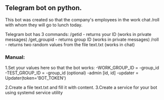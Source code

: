 
## Telegram bot on python.
This bot was created so that the company's employees in the work chat /roll with whom they will go to lunch today.

Telegram bot has 3 commands:
/getid - returns your ID (works in private messages)
/get_groupid - returns group ID (works in private messages)
/roll - returns two random values from the file text.txt (works in chat)

### Manual:
1.Set your values here so that the bot works:
  -WORK_GROUP_ID = -group_id
  -TEST_GROUP_ID = -group_id (optional)
  -admin [id, id]
  -updater = Updater(token='BOT_TOKEN')
  
2.Create a file text.txt and fill it with content.
3.Create a service for your bot using systemd service utility
 
